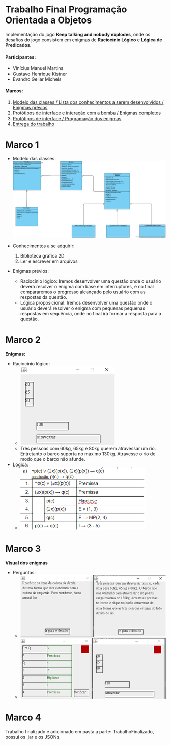 # Trabalho Final Programação Orientada a Objetos
Implementação do jogo **Keep talking and nobody explodes**, onde os desafios do jogo consistem em enigmas de **Raciocínio Lógico** e **Lógica de Predicados**.

#### Participantes:
* Vinícius Manuel Martins
* Gustavo Henrique Kistner
* Evandro Geliar Michels

#### Marcos:
1. [Modelo das classes / Lista dos conhecimentos a serem desenvolvidos / Enigmas prévios](#marco-1)
2. [Protótipos de interface e interação com a bomba / Enigmas completos](#marco-2)
3. [Protótipos de interface / Programação dos enigmas](#marco-3)
4. [Entrega do trabalho](#marco-4)

# Marco 1
* Modelo das classes: ![Modelo das classes](ModeloClasses.png)

* Conhecimentos a se adquirir:
  1. Biblioteca gráfica 2D
  2. Ler e escrever em arquivos

* Enigmas prévios:
  * Raciocínio lógico: Iremos desenvolver uma questão onde o usuário deverá resolver o enigma com base em interruptores, e no final compararemos o progresso alcançado pelo usuário com as respostas da questão.
  * Lógica proposicional: Iremos desenvolver uma questão onde o usuário deverá resolver o enigma com pequenas pequenas respostas em sequência, onde no final irá formar a resposta para a questão.

# Marco 2
**Enigmas:**
* Raciocinío lógico:
  * ![Modelo de enigma de raciocínio lógico](ModeloEnigmaRaciocinioLogico.png)
  * Três pessoas com 60kg, 65kg e 80kg querem atravessar um rio. Entretanto o barco suporta no máximo 130kg. Atravesse o rio de modo que o barco não afunde.
* Lógica:
  * ![Modelo de enigma de lógica](ModeloEnigmaLogica.png)

# Marco 3
**Visual dos enigmas**
* Perguntas:
	* ![Pergunta dos enigmas existentes](PerguntaQuestoes.png)
  	* ![Desafios que aparecem ao clicar no botão **Ir para o Desafio**](DesafioQuestoes.png)

# Marco 4
Trabalho finalizado e adicionado em pasta a parte: TrabalhoFinalizado, possui os .jar e os JSONs. 
